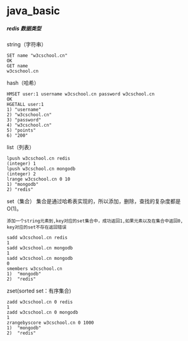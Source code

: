 # java_basic 

#####   redis 数据类型

string（字符串）
    
    SET name "w3cschool.cn"          
    OK
    GET name
    w3cschool.cn

hash（哈希）

    HMSET user:1 username w3cschool.cn password w3cschool.cn
    OK
    HGETALL user:1
    1) "username"
    2) "w3cschool.cn"
    3) "password"
    4) "w3cschool.cn"
    5) "points"
    6) "200"
    
list（列表）

    lpush w3cschool.cn redis
    (integer) 1
    lpush w3cschool.cn mongodb
    (integer) 2
    lrange w3cschool.cn 0 10
    1) "mongodb"
    2) "redis"

set（集合） 集合是通过哈希表实现的，所以添加，删除，查找的复杂度都是O(1)。
    
    添加一个string元素到,key对应的set集合中，成功返回1,如果元素以及在集合中返回0,
    key对应的set不存在返回错误

    sadd w3cschool.cn redis
    1
    sadd w3cschool.cn mongodb
    1
    sadd w3cschool.cn mongodb
    0
    smembers w3cschool.cn
    1)  "mongodb"
    2)  "redis"
    
    
    
zset(sorted set：有序集合)

    zadd w3cschool.cn 0 redis
    1
    zadd w3cschool.cn 0 mongodb
    1
    zrangebyscore w3cschool.cn 0 1000
    1)  "mongodb"
    2)  "redis"





















